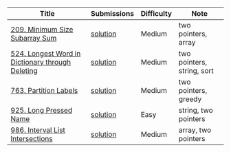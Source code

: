|Title|Submissions|Difficulty|Note|
|------|------|------|------|
[209. Minimum Size Subarray Sum](https://leetcode.com/problems/minimum-size-subarray-sum/)|[solution](https://github.com/zybotian/leetcode/blob/master/src/main/java/twopointers/MinSubArrayLen.java)|Medium|two pointers, array|
[524. Longest Word in Dictionary through Deleting](https://leetcode.com/problems/longest-word-in-dictionary-through-deleting/)|[solution](https://github.com/zybotian/leetcode/blob/master/src/main/java/twopointers/FindLongestWord.java)|Medium|two pointers, string, sort|
[763. Partition Labels](https://leetcode.com/problems/partition-labels/)|[solution](https://github.com/zybotian/leetcode/blob/master/src/main/java/twopointers/PartitionLabels.java)|Medium|two pointers, greedy|
[925. Long Pressed Name](https://leetcode.com/problems/long-pressed-name/)|[solution](https://github.com/zybotian/leetcode/blob/master/src/main/java/twopointers/IsLongPressedName.java)|Easy|string, two pointers|
[986. Interval List Intersections](https://leetcode.com/problems/interval-list-intersections/)|[solution](https://github.com/zybotian/leetcode/blob/master/src/main/java/twopointers/IntervalIntersection.java)|Medium|array, two pointers|